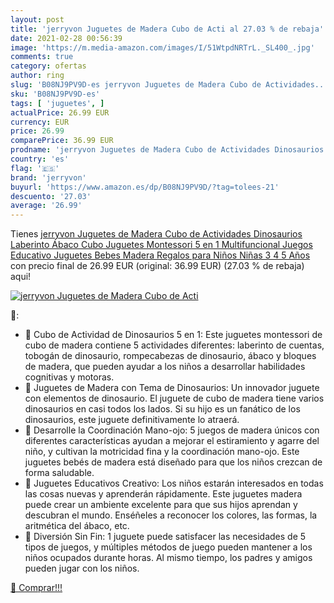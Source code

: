 ```yaml
---
layout: post
title: 'jerryvon Juguetes de Madera Cubo de Acti al 27.03 % de rebaja'
date: 2021-02-28 00:56:39
image: 'https://m.media-amazon.com/images/I/51WtpdNRTrL._SL400_.jpg'
comments: true
category: ofertas
author: ring
slug: 'B08NJ9PV9D-es jerryvon Juguetes de Madera Cubo de Actividades...'
sku: 'B08NJ9PV9D-es'
tags: [ 'juguetes', ]
actualPrice: 26.99 EUR
currency: EUR
price: 26.99
comparePrice: 36.99 EUR
prodname: 'jerryvon Juguetes de Madera Cubo de Actividades Dinosaurios Laberinto Ábaco Cubo Juguetes Montessori 5 en 1 Multifuncional Juegos Educativo Juguetes Bebes Madera Regalos para Niños Niñas 3 4 5 Años'
country: 'es'
flag: '🇪🇸'
brand: 'jerryvon'
buyurl: 'https://www.amazon.es/dp/B08NJ9PV9D/?tag=tolees-21'
descuento: '27.03'
average: '26.99'
---
```


Tienes [jerryvon Juguetes de Madera Cubo de Actividades Dinosaurios Laberinto Ábaco Cubo Juguetes Montessori 5 en 1 Multifuncional Juegos Educativo Juguetes Bebes Madera Regalos para Niños Niñas 3 4 5 Años](https://www.amazon.es/dp/B08NJ9PV9D/?tag=tolees-21) con precio final de  26.99 EUR (original: 36.99 EUR) (27.03 %  de rebaja) aqui!

[![jerryvon Juguetes de Madera Cubo de Acti](https://m.media-amazon.com/images/I/51WtpdNRTrL._SL400_.jpg)](https://www.amazon.es/dp/B08NJ9PV9D/?tag=tolees-21)

🔎:

- 🙆 Cubo de Actividad de Dinosaurios 5 en 1: Este juguetes montessori de cubo de madera contiene 5 actividades diferentes: laberinto de cuentas, tobogán de dinosaurio, rompecabezas de dinosaurio, ábaco y bloques de madera, que pueden ayudar a los niños a desarrollar habilidades cognitivas y motoras.
- 🙆 Juguetes de Madera con Tema de Dinosaurios: Un innovador juguete con elementos de dinosaurio. El juguete de cubo de madera tiene varios dinosaurios en casi todos los lados. Si su hijo es un fanático de los dinosaurios, este juguete definitivamente lo atraerá.
- 🙆 Desarrolle la Coordinación Mano-ojo: 5 juegos de madera únicos con diferentes características ayudan a mejorar el estiramiento y agarre del niño, y cultivan la motricidad fina y la coordinación mano-ojo. Este juguetes bebés de madera está diseñado para que los niños crezcan de forma saludable.
- 🙆 Juguetes Educativos Creativo: Los niños estarán interesados en todas las cosas nuevas y aprenderán rápidamente. Este juguetes madera puede crear un ambiente excelente para que sus hijos aprendan y descubran el mundo. Enséñeles a reconocer los colores, las formas, la aritmética del ábaco, etc.
- 🙆 Diversión Sin Fin: 1 juguete puede satisfacer las necesidades de 5 tipos de juegos, y múltiples métodos de juego pueden mantener a los niños ocupados durante horas. Al mismo tiempo, los padres y amigos pueden jugar con los niños.

[🛒 Comprar!!!](https://www.amazon.es/dp/B08NJ9PV9D/?tag=tolees-21)
